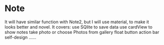 # Note

It will have similar function with Note2, but I will use material, to make it looks better and novel.
It covers:
use SQlite to save data
use cardView to show notes
take photo or choose Photos from gallery
float button
action bar self-design
......
